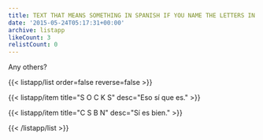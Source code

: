 ```yaml
---
title: TEXT THAT MEANS SOMETHING IN SPANISH IF YOU NAME THE LETTERS IN ENGLISH➕
date: '2015-05-24T05:17:31+00:00'
archive: listapp
likeCount: 3
relistCount: 0
---
```


Any others?

<!--more-->

{{< listapp/list order=false reverse=false >}}

   {{< listapp/item title="S O C K S"
      desc="Eso sí que es." >}}

   {{< listapp/item title="C S B N"
      desc="Sí es bien." >}}

{{< /listapp/list >}}
